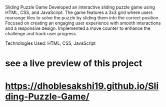 Sliding Puzzle Game
Developed an interactive sliding puzzle game using HTML, CSS, and JavaScript. 
The game features a 3x3 grid where users rearrange tiles to solve the puzzle by sliding them into the correct position.
Focused on creating an engaging user experience with smooth interactions and a responsive design. 
Implemented a move counter to enhance the challenge and track user progress.

Technologies Used:
HTML, CSS, JavaScript

# see a live preview of this project
# https://dhoblesakshi19.github.io/Sliding-Puzzle-Game/
